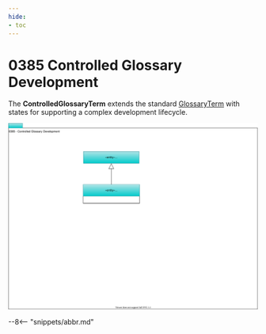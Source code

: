 ```yaml
---
hide:
- toc
---
```


<!-- SPDX-License-Identifier: CC-BY-4.0 -->
<!-- Copyright Contributors to the ODPi Egeria project. -->

# 0385 Controlled Glossary Development

The **ControlledGlossaryTerm** extends the standard [GlossaryTerm](0330-Terms.md)
with states for supporting a complex development lifecycle.

![UML](0385-Controlled-Glossary-Development.svg)

--8<-- "snippets/abbr.md"